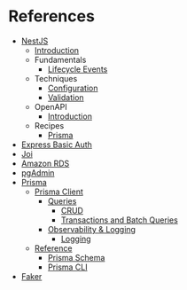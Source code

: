 # References

- [NestJS](https://nestjs.com)
  - [Introduction](https://docs.nestjs.com)
  - Fundamentals
    - [Lifecycle Events](https://docs.nestjs.com/fundamentals/lifecycle-events)
  - Techniques
    - [Configuration](https://docs.nestjs.com/techniques/configuration)
    - [Validation](https://docs.nestjs.com/techniques/validation)
  - OpenAPI
    - [Introduction](https://docs.nestjs.com/openapi/introduction)
  - Recipes
    - [Prisma](https://docs.nestjs.com/recipes/prisma)
- [Express Basic Auth](https://github.com/LionC/express-basic-auth)
- [Joi](https://github.com/hapijs/joi)
- [Amazon RDS](https://aws.amazon.com/rds)
- [pgAdmin](https://www.pgadmin.org)
- [Prisma](https://www.prisma.io)
  - [Prisma Client](https://www.prisma.io/docs/orm/prisma-client)
    - [Queries](https://www.prisma.io/docs/orm/prisma-client/queries)
      - [CRUD](https://www.prisma.io/docs/orm/prisma-client/queries/crud)
      - [Transactions and Batch Queries](https://www.prisma.io/docs/orm/prisma-client/queries/transactions)
    - [Observability & Logging](https://www.prisma.io/docs/orm/prisma-client/observability-and-logging)
      - [Logging](https://www.prisma.io/docs/orm/prisma-client/observability-and-logging/logging)
  - [Reference](https://www.prisma.io/docs/orm/reference)
    - [Prisma Schema](https://www.prisma.io/docs/orm/reference/prisma-schema-reference)
    - [Prisma CLI](https://www.prisma.io/docs/orm/reference/prisma-cli-reference)
- [Faker](https://github.com/faker-js/faker)
